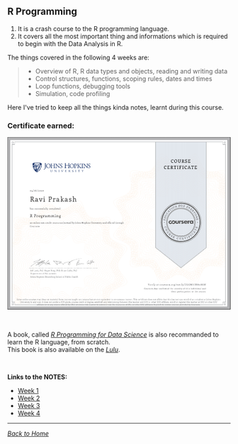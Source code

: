 ## R Programming

1. It is a crash course to the R programming language.
2. It covers all the most important thing and informations which is required to begin with the Data Analysis in R.

The things covered in the following 4 weeks are:
> * Overview of R, R data types and objects, reading and writing data
> * Control structures, functions, scoping rules, dates and times
> * Loop functions, debugging tools
> * Simulation, code profiling

Here I've tried to keep all the things kinda notes, learnt during this course.

### Certificate earned:
![Certificate](Certificate.png)

<br />

A book, called [_R Programming for Data Science_](http://leanpub.com/rprogramming?utm_source=coursera&utm_medium=CourseraEmail&utm_campaign=Coursera) is also recommanded to learn the R language, from scratch.<br />
This book is also available on the [_Lulu_](http://www.lulu.com/shop/roger-peng/r-programming-for-data-science/paperback/product-22280814.html).

<br />

**Links to the NOTES:**
* [Week 1](week1)
* [Week 2](week2)
* [Week 3](week3)
* [Week 4](week4)

<hr />

[_Back to Home_](../)

